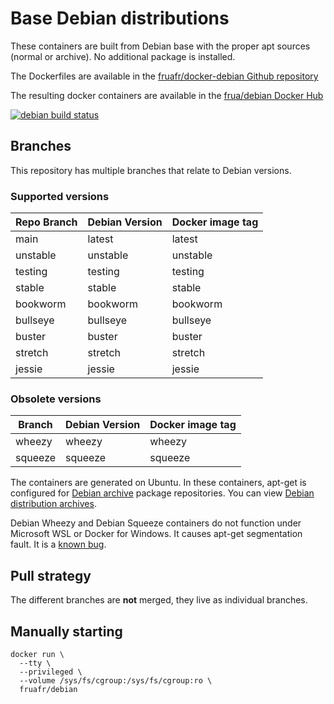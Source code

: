 # Base Debian distributions

These containers are built from Debian base with the proper apt sources (normal or archive). No additional package is installed.

The Dockerfiles are available in the [fruafr/docker-debian Github repository](https://github.com/fruafr/docker-debian)

The resulting docker containers are available in the [frua/debian Docker Hub](https://hub.docker.com/repository/docker/fruafr/debian)

[![debian build status](https://img.shields.io/docker/cloud/build/fruafr/debian.svg)](https://hub.docker.com/repository/docker/fruafr/debian)

## Branches

This repository has multiple branches that relate to Debian versions.

### Supported versions

|Repo Branch  |Debian Version      |Docker image tag|
|--------|--------------------|----------------|
|main    |latest              |latest          |
|unstable|unstable            |unstable        |
|testing |testing             |testing         |
|stable  |stable              |stable          |
|bookworm|bookworm            |bookworm        |
|bullseye|bullseye            |bullseye        |
|buster  |buster              |buster          |
|stretch |stretch             |stretch         |
|jessie  |jessie              |jessie          |

### Obsolete versions 

|Branch  |Debian Version      |Docker image tag|
|--------|--------------------|----------------|
|wheezy  |wheezy              |wheezy          |
|squeeze |squeeze             |squeeze         |

The containers are generated on Ubuntu. In these containers, apt-get is configured for [Debian archive](http://archive.debian.org/) package repositories. You can view [Debian distribution archives](https://www.debian.org/distrib/archive.html).

Debian Wheezy and Debian Squeeze containers do not function under Microsoft WSL or Docker for Windows. It causes apt-get segmentation fault. It is a [known bug](https://forums.docker.com/t/running-apt-get-on-debian-wheezy-gives-me-a-seg-fault/121346).

## Pull strategy

The different branches are **not** merged, they live as individual branches.

## Manually starting

```
docker run \
  --tty \
  --privileged \
  --volume /sys/fs/cgroup:/sys/fs/cgroup:ro \
  fruafr/debian
```
